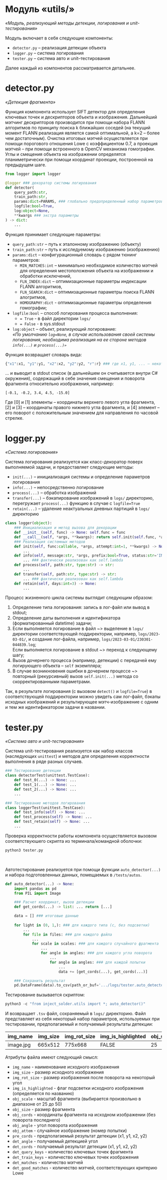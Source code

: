 # **Модуль «utils/»**
*«Модуль, реализующий методы детекции, логирования и unit-тестирования»*

Модуль включает в себя следующие компоненты:
- ```detector.py``` – реализация детекции объекта
- ```logger.py``` – система логирования
- ```tester.py``` – система авто и unit–тестирования

Далее каждый из компонентов рассматривается детальнее.

# detector.py
*«Детекция фрагмента»*

Функция компонента использует SIFT детектор для определения ключевых точек и дескрипторов объекта и изображения. Дальнейший мэтчинг дескрипторов производится при помощи набора FLANN алгоритмов по принципу поиска k ближайших соседей (на текущий момент FLANN реализация является самой оптимальной, а k=2 – более чем достаточным). Очистка итоговых мэтчей осуществляется при помощи порогового отношения Lowe с коэффициентом 0.7, а проекция мэтчей – при помощи встроенного в OpenCV механизма гомографии. Углы и смещения объекта на изображении определятся планиметрически при помощи координат проекции, построенной на предыдущем шаге.

```python
from logger import logger

@logger ### декоратор системы логирования
def detector(
    query_path:str,
    train_path:str,
    params:dict=PARAMS, ### глобально предопределенный набор параметров
    logfile:bool=True,
    log:object=None,
    **kwargs ### экстра параметры
) -> dict:
    ...
```

Функция принимает следующие параметры:
- ```query_path:str``` – путь к эталонному изображению (объекту)
- ```train_path:str``` – путь к исследуемому изображению (изображению)
- ```params:dict``` – конфигурационный словарь с рядом тюнинг параметров:
  - ```MIN_MATCHES:int``` – минимально необходимое количество мэтчей для определения местоположения объекта на изображении и обработки исключений,
  - ```FLN_INDEX:dict``` – оптимизационные параметры индексации FLANN алгоритмов,
  - ```FLN_SEARCH:dict``` – оптимизационные параметры поиска FLANN алогритмов,
  - ```HOMOGRAPHY:dict``` - оптимизационные параметры определения гомографии;
- ```logfile:bool``` – способ логирования процесса выполнения:
  - ```= True``` - в файл директории ```logs/```
  - ```= False``` - в sys.stdout
- ```log:object``` – объект, реализующий логирование:<br>
*«По умолчанию ```log=None```, в случае использования своей системы логирования, необходима реализация на ее стороне методов ```info(...)``` и ```process(...)»```*

Функция возвращает словарь вида:
```python
{"x1":x1, "y1":y1, "x2":x2, "y2":y2, "r":r} ### где x1, y1, ... – некоторые float значения
```
... и выводит в stdout список (в дальнейшем он считывается внутри C# окружения), содержащий в себе значения смещения и поворота фрагмента относительно изображения, например:
```
[-0.1, -0.2, 3.4, 4.5, -15.0]
```
Где [0] и [1] элементы – координаты верхнего левого угла фрагмента, [2] и [3] – координаты правого нижнего угла фрагмента, и [4] элемент – его поворот с положительным значением для направления по часовой стрелке.

# logger.py
*«Система логирования»*

Система логирования реализуется как класс-декоратор поверх выполняемой задачи, и предоставляет следующие методы:
- ```init(...)``` – инициализация системы и определение параметров логирования
- ```info(...)``` – непосредственно логирование
- ```process(...)``` – обработка изображений
- ```transfer(...)``` – бэкапирование изображений в ```logs/``` директорию, перегружает ```process(...)``` функцию в случае с ```logfile=True```
- ```retain(...)``` – удаление неактуальных дневных партиций в ```logs/``` директорию

```python
class logger(object):
    ### Инициализация и метод вызова для декорации
    def __init__(self, func) -> None: self.func = func    
    def __call__(self, *args, **kwargs): return self.init(self.func, *args, **kwargs)
    ### Реализация системных методов
    def init(self, func:callable, *args, attempt:int=1, **kwargs) -> None:
        ...
    def info(self, message:str, *args, prefix:bool=True, status:str='INFO', divide:bool=False) -> None: 
        ... ### фактически реализован как self.lambda
    def process(self, path:str, type:str) -> str: 
        ...
    def transfer(self, path:str, type:str) -> str: 
        ... ### фактически реализован как self.lambda
    def retain(self, days:int=3) -> None:
        ...
```

Процесс жизненного цикла системы выглядит следующим образом:
1. Определение типа логирования: запись в лог-файл или вывод в stdout;
1. Определение даты выполнения и идентификатора (форматированный datetime) задачи;
1. Если выполняется логирование в файл ~> выделение в ```logs/``` директории соответствующей поддиректории, например, ```logs/2023-03-01/```, и создание лог-файла, например, ```logs/2023-03-01/230301-044839.log```;<br>Если выполняется логирование в stdout ~> переход к следующему шагу;
1. Вызов дочернего процесса (например, детекции) с передачей ему логирующего объекта – ```self``` экземпляра;
1. В случае возникновения ошибки в дочернем процессе ~> повторный (рекурсивный) вызов ```self.init(...)``` метода со скорректированными параметрами.

Так, в результате логирования (с вызовом ```detect()``` и ```logfile=True```) в соответствующей поддиректории можно увидеть сам лог-файл, бэкапы исходных изображений и результирующее мэтч-изображение с одним и тем же идентификатором задачи в названии.

# tester.py
*«Система авто и unit-тестирования»*

Система unit-тестирования реализуется как набор классов (наследующих ```unittest```) и методов для определения корректности выполнения в ряде разных случаев.

```python
### Тестирование детекции
class detectorTest(unittest.TestCase):
    def test_0(...) -> None: ...
    def test_1(...) -> None: ...
    def test_2(...) -> None: ...
    ...

### Тестирование методов логирования
class loggerTest(unittest.TestCase):
    def test_info(self) -> None: ...
    def test_process(self) -> None: ...
    def test_retain(self) -> None: ...
    ...
```

Проверка корректности работы компонента осуществляется вызовом соответствуюшего скрипта из терминала/командной оболочки:
```bash
python3 tester.py
```
<br>

Автотестирование реализуется при помощи функции ```auto_detector(...)``` и набора подготовленных данных, помещаемых в ```/tests/autos```. 
```python
def auto_detector(...) -> None:
    import pandas as pd
    from PIL import Image

    ### Расчет координат, вызов детекции
    def get_cords(...) -> list: ... return [...]

    data = [] ### итоговые данные
    
    for light in (0, 1,): ### для каждого типа (с, без подсветки)
        ...
        for file in files: ### для каждого файла
            ...
            for scale in scales: ### для каждого случайного фрагмента
                ...
                for angle in angles: ### для каждого угла поворота
                    ...
                    for angle in angles: ### для каждой попытки
                        ...
                        data += [get_cords(...), get_cords(...)]

    ### Сохранить результат
    pd.DataFrame(data).to_csv(path_or_buf='.../logs/tester.auto_detector.tsv', sep='\t', ...)
```

Тестирование вызывается скриптом:
```python
python3 -c "from inject_solder.utils import *; auto_detector()"
```
И возвращает ```.tsv``` файл, сохраняемый в ```logs/``` директорию. Файл представляет из себя некоторый набор параметров, используемых при тестировании, предполагаемый и получаемый результаты детекции:

|img_name|img_size|img_rot_size|img_is_highlighted|obj_scale|obj_size|obj_cords|obj_angle|obj_attem|pre_cords|det_angle|det_cords|det_query_keys|det_train_keys|det_matches|det_good_matches|
|---|---|---|---|---|---|---|---|---|---|---|---|---|---|---|---|
|image.jpg|665x512|775x668|FALSE|25|166x128|(...)|-15|1|(...)|15.1|(...)|50|100|50|25|---|

Атрибуты файла имеют следующий смысл:
- ```img_name``` - наименование исходного изображения
- ```img_size``` - размер исходного изображения
- ```img_rot_size``` - размер изображения после поворота на некоторый угол
- ```img_is_highlighted``` - флаг подсветки исходного изображения (определяется по названию)
- ```obj_scale``` - масштаб фрагмента (выбирается произвольно в диапазоне от 25 до 50)
- ```obj_size``` - размер фрагмента
- ```obj_cords``` - координаты фрагмента на исходном изображении (без поворота последнего)
- ```obj_angle``` - угол поворота изображения
- ```obj_attem``` - случайное изображение (номер попытки)
- ```pre_cords``` - предполагаемый результат детекции (x1, y1, x2, y2)
- ```det_angle``` - получаемый детекцией угол
- ```det_cords``` - получаемый результат детекции (x1, y1, x2, y2)
- ```det_query_keys``` - количество ключевых точек фрагмента
- ```det_train_keys``` - количество ключевых точек изображения
- ```det_matches``` - количество мэтчей
- ```det_good_matches``` - количество мэтчей, соответствующих критерию Lowe